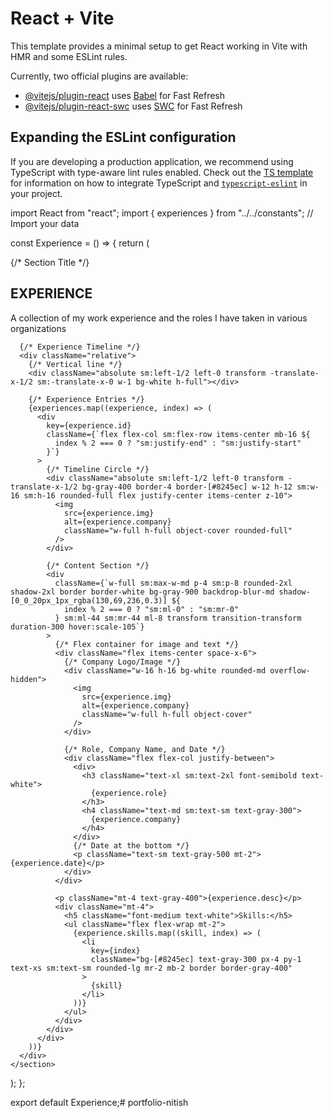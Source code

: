 # React + Vite

This template provides a minimal setup to get React working in Vite with HMR and some ESLint rules.

Currently, two official plugins are available:

- [@vitejs/plugin-react](https://github.com/vitejs/vite-plugin-react/blob/main/packages/plugin-react) uses [Babel](https://babeljs.io/) for Fast Refresh
- [@vitejs/plugin-react-swc](https://github.com/vitejs/vite-plugin-react/blob/main/packages/plugin-react-swc) uses [SWC](https://swc.rs/) for Fast Refresh

## Expanding the ESLint configuration

If you are developing a production application, we recommend using TypeScript with type-aware lint rules enabled. Check out the [TS template](https://github.com/vitejs/vite/tree/main/packages/create-vite/template-react-ts) for information on how to integrate TypeScript and [`typescript-eslint`](https://typescript-eslint.io) in your project.


import React from "react";
import { experiences } from "../../constants"; // Import your data

const Experience = () => {
  return (
    <section
      id="experience"
      className="py-24 pb-24 px-[12vw] md:px-[7vw] lg:px-[16vw] font-sans bg-skills-gradient clip-path-custom-2"
    >
      {/* Section Title */}
      <div className="text-center mb-16">
        <h2 className="text-4xl font-bold text-white">EXPERIENCE</h2>
        <div className="w-32 h-1 bg-purple-500 mx-auto mt-4"></div>
        <p className="text-gray-400 mt-4 text-lg font-semibold">
          A collection of my work experience and the roles I have taken in
          various organizations
        </p>
      </div>

      {/* Experience Timeline */}
      <div className="relative">
        {/* Vertical line */}
        <div className="absolute sm:left-1/2 left-0 transform -translate-x-1/2 sm:-translate-x-0 w-1 bg-white h-full"></div>

        {/* Experience Entries */}
        {experiences.map((experience, index) => (
          <div
            key={experience.id}
            className={`flex flex-col sm:flex-row items-center mb-16 ${
              index % 2 === 0 ? "sm:justify-end" : "sm:justify-start"
            }`}
          >
            {/* Timeline Circle */}
            <div className="absolute sm:left-1/2 left-0 transform -translate-x-1/2 bg-gray-400 border-4 border-[#8245ec] w-12 h-12 sm:w-16 sm:h-16 rounded-full flex justify-center items-center z-10">
              <img
                src={experience.img}
                alt={experience.company}
                className="w-full h-full object-cover rounded-full"
              />
            </div>

            {/* Content Section */}
            <div
              className={`w-full sm:max-w-md p-4 sm:p-8 rounded-2xl shadow-2xl border border-white bg-gray-900 backdrop-blur-md shadow-[0_0_20px_1px_rgba(130,69,236,0.3)] ${
                index % 2 === 0 ? "sm:ml-0" : "sm:mr-0"
              } sm:ml-44 sm:mr-44 ml-8 transform transition-transform duration-300 hover:scale-105`}
            >
              {/* Flex container for image and text */}
              <div className="flex items-center space-x-6">
                {/* Company Logo/Image */}
                <div className="w-16 h-16 bg-white rounded-md overflow-hidden">
                  <img
                    src={experience.img}
                    alt={experience.company}
                    className="w-full h-full object-cover"
                  />
                </div>

                {/* Role, Company Name, and Date */}
                <div className="flex flex-col justify-between">
                  <div>
                    <h3 className="text-xl sm:text-2xl font-semibold text-white">
                      {experience.role}
                    </h3>
                    <h4 className="text-md sm:text-sm text-gray-300">
                      {experience.company}
                    </h4>
                  </div>
                  {/* Date at the bottom */}
                  <p className="text-sm text-gray-500 mt-2">{experience.date}</p>
                </div>
              </div>

              <p className="mt-4 text-gray-400">{experience.desc}</p>
              <div className="mt-4">
                <h5 className="font-medium text-white">Skills:</h5>
                <ul className="flex flex-wrap mt-2">
                  {experience.skills.map((skill, index) => (
                    <li
                      key={index}
                      className="bg-[#8245ec] text-gray-300 px-4 py-1 text-xs sm:text-sm rounded-lg mr-2 mb-2 border border-gray-400"
                    >
                      {skill}
                    </li>
                  ))}
                </ul>
              </div>
            </div>
          </div>
        ))}
      </div>
    </section>
  );
};

export default Experience;#   p o r t f o l i o - n i t i s h  
 